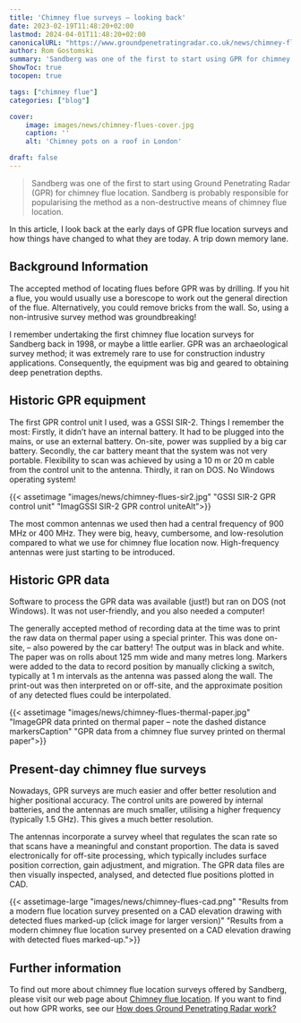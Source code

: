 ```yaml
---
title: 'Chimney flue surveys – looking back'
date: 2023-02-19T11:48:20+02:00
lastmod: 2024-04-01T11:48:20+02:00
canonicalURL: "https://www.groundpenetratingradar.co.uk/news/chimney-flue-surveys-looking-back/"
author: Rom Gostomski
summary: 'Sandberg was one of the first to start using GPR for chimney flue location. In this article, we look back at how it started and how things have changed.'
ShowToc: true
tocopen: true

tags: ["chimney flue"]
categories: ["blog"]

cover:
    image: images/news/chimney-flues-cover.jpg
    caption: ''
    alt: 'Chimney pots on a roof in London'

draft: false
---
```

> Sandberg was one of the first to start using Ground Penetrating Radar (GPR) for chimney flue location. Sandberg is probably responsible for popularising the method as a non-destructive means of chimney flue location.

In this article, I look back at the early days of GPR flue location surveys and how things have changed to what they are today. A trip down memory lane.

## Background Information

The accepted method of locating flues before GPR was by drilling. If you hit a flue, you would usually use a borescope to work out the general direction of the flue. Alternatively, you could remove bricks from the wall. So, using a non-intrusive survey method was groundbreaking!

I remember undertaking the first chimney flue location surveys for Sandberg back in 1998, or maybe a little earlier. GPR was an archaeological survey method; it was extremely rare to use for construction industry applications. Consequently, the equipment was big and geared to obtaining deep penetration depths.

## Historic GPR equipment

The first GPR control unit I used, was a GSSI SIR-2. Things I remember the most: Firstly, it didn’t have an internal battery. It had to be plugged into the mains, or use an external battery. On-site, power was supplied by a big car battery. Secondly, the car battery meant that the system was not very portable. Flexibility to scan was achieved by using a 10 m or 20 m cable from the control unit to the antenna. Thirdly, it ran on DOS. No Windows operating system!

{{< assetimage "images/news/chimney-flues-sir2.jpg"
"GSSI SIR-2 GPR control unit" 
"ImagGSSI SIR-2 GPR control uniteAlt">}}

The most common antennas we used then had a central frequency of 900 MHz or 400 MHz. They were big, heavy, cumbersome, and low-resolution compared to what we use for chimney flue location now. High-frequency antennas were just starting to be introduced.

## Historic GPR data

Software to process the GPR data was available (just!) but ran on DOS (not Windows). It was not user-friendly, and you also needed a computer!

The generally accepted method of recording data at the time was to print the raw data on thermal paper using a special printer. This was done on-site, – also powered by the car battery! The output was in black and white. The paper was on rolls about 125 mm wide and many metres long. Markers were added to the data to record position by manually clicking a switch, typically at 1 m intervals as the antenna was passed along the wall. The print-out was then interpreted on or off-site, and the approximate position of any detected flues could be interpolated.

{{< assetimage "images/news/chimney-flues-thermal-paper.jpg"
"ImageGPR data printed on thermal paper – note the dashed distance markersCaption" 
"GPR data from a chimney flue survey printed on thermal paper">}}

## Present-day chimney flue surveys

Nowadays, GPR surveys are much easier and offer better resolution and higher positional accuracy. The control units are powered by internal batteries, and the antennas are much smaller, utilising a higher frequency (typically 1.5 GHz). This gives a much better resolution.

The antennas incorporate a survey wheel that regulates the scan rate so that scans have a meaningful and constant proportion. The data is saved electronically for off-site processing, which typically includes surface position correction, gain adjustment, and migration. The GPR data files are then visually inspected, analysed, and detected flue positions plotted in CAD.

{{< assetimage-large "images/news/chimney-flues-cad.png"
"Results from a modern flue location survey presented on a CAD elevation drawing with detected flues marked-up (click image for larger version)" 
"Results from a modern chimney flue location survey presented on a CAD elevation drawing with detected flues marked-up.">}}

## Further information


To find out more about chimney flue location surveys offered by Sandberg, please visit our web page about [Chimney flue location](/surveys/chimney-flue-location/). If you want to find out how GPR works, see our [How does Ground Penetrating Radar work?](/about/how-does-gpr-work/)